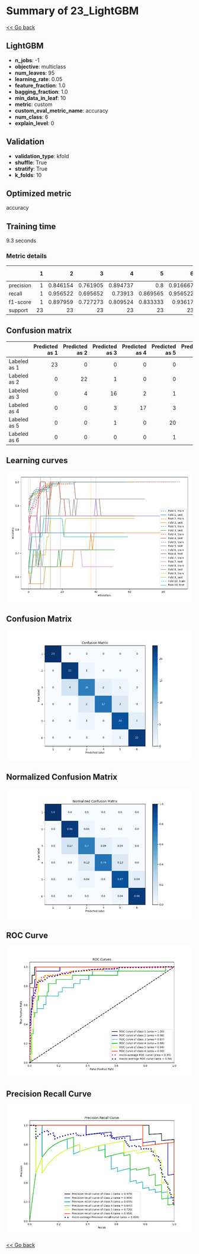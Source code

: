# Summary of 23_LightGBM

[<< Go back](../README.md)


## LightGBM
- **n_jobs**: -1
- **objective**: multiclass
- **num_leaves**: 95
- **learning_rate**: 0.05
- **feature_fraction**: 1.0
- **bagging_fraction**: 1.0
- **min_data_in_leaf**: 10
- **metric**: custom
- **custom_eval_metric_name**: accuracy
- **num_class**: 6
- **explain_level**: 0

## Validation
 - **validation_type**: kfold
 - **shuffle**: True
 - **stratify**: True
 - **k_folds**: 10

## Optimized metric
accuracy

## Training time

9.3 seconds

### Metric details
|           |   1 |         2 |         3 |         4 |         5 |         6 |   accuracy |   macro avg |   weighted avg |   logloss |
|:----------|----:|----------:|----------:|----------:|----------:|----------:|-----------:|------------:|---------------:|----------:|
| precision |   1 |  0.846154 |  0.761905 |  0.894737 |  0.8      |  0.916667 |   0.869565 |    0.86991  |       0.86991  |  0.992024 |
| recall    |   1 |  0.956522 |  0.695652 |  0.73913  |  0.869565 |  0.956522 |   0.869565 |    0.869565 |       0.869565 |  0.992024 |
| f1-score  |   1 |  0.897959 |  0.727273 |  0.809524 |  0.833333 |  0.93617  |   0.869565 |    0.867377 |       0.867377 |  0.992024 |
| support   |  23 | 23        | 23        | 23        | 23        | 23        |   0.869565 |  138        |     138        |  0.992024 |


## Confusion matrix
|              |   Predicted as 1 |   Predicted as 2 |   Predicted as 3 |   Predicted as 4 |   Predicted as 5 |   Predicted as 6 |
|:-------------|-----------------:|-----------------:|-----------------:|-----------------:|-----------------:|-----------------:|
| Labeled as 1 |               23 |                0 |                0 |                0 |                0 |                0 |
| Labeled as 2 |                0 |               22 |                1 |                0 |                0 |                0 |
| Labeled as 3 |                0 |                4 |               16 |                2 |                1 |                0 |
| Labeled as 4 |                0 |                0 |                3 |               17 |                3 |                0 |
| Labeled as 5 |                0 |                0 |                1 |                0 |               20 |                2 |
| Labeled as 6 |                0 |                0 |                0 |                0 |                1 |               22 |

## Learning curves
![Learning curves](learning_curves.png)
## Confusion Matrix

![Confusion Matrix](confusion_matrix.png)


## Normalized Confusion Matrix

![Normalized Confusion Matrix](confusion_matrix_normalized.png)


## ROC Curve

![ROC Curve](roc_curve.png)


## Precision Recall Curve

![Precision Recall Curve](precision_recall_curve.png)



[<< Go back](../README.md)
